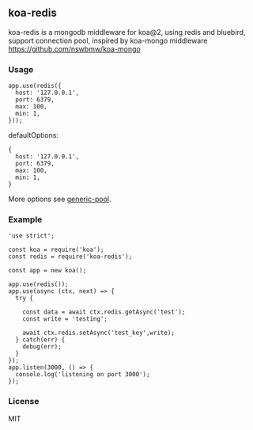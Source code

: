 ## koa-redis

koa-redis is a mongodb middleware for koa@2, using redis and bluebird, support connection pool, inspired by koa-mongo middleware https://github.com/nswbmw/koa-mongo

### Usage

```
app.use(redis({
  host: '127.0.0.1',
  port: 6379,
  max: 100,
  min: 1,
}));
```

defaultOptions:

```
{
  host: '127.0.0.1',
  port: 6379,
  max: 100,
  min: 1,
}
```

More options see [generic-pool](https://github.com/coopernurse/node-pool).

### Example

```
'use strict';

const koa = require('koa');
const redis = require('koa-redis');

const app = new koa();

app.use(redis());
app.use(async (ctx, next) => {
  try {

    const data = await ctx.redis.getAsync('test');
    const write = 'testing';

    await ctx.redis.setAsync('test_key',write);
  } catch(err) {
    debug(err);
  }
});
app.listen(3000, () => {
  console.log('listening on port 3000');
});
```

### License

MIT